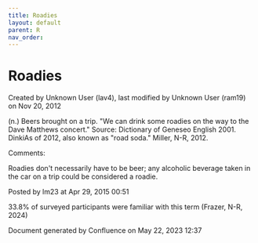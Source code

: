 ```yaml
---
title: Roadies
layout: default
parent: R
nav_order:
---
```


# Roadies

Created by  Unknown User (lav4), last modified by  Unknown User (ram19) on Nov 20, 2012

(n.) Beers brought on a trip. &quot;We can drink some roadies on the way to the Dave Matthews concert.&quot; Source: Dictionary of Geneseo English 2001. DinkiAs of 2012, also known as &quot;road soda.&quot; Miller, N-R, 2012.

Comments:

Roadies don't necessarily have to be beer; any alcoholic beverage taken in the car on a trip could be considered a roadie. 

Posted by lm23 at Apr 29, 2015 00:51

33.8% of surveyed participants were familiar with this term (Frazer, N-R, 2024)

Document generated by Confluence on May 22, 2023 12:37


